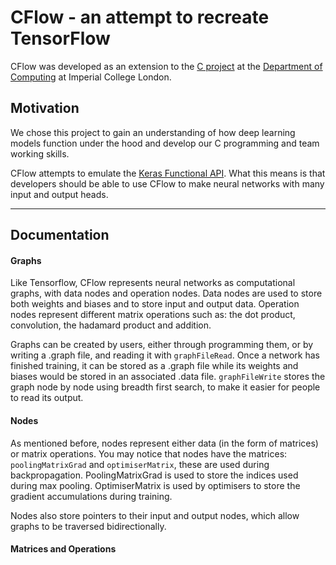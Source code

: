 # CFlow - an attempt to recreate TensorFlow

CFlow was developed as an extension to the [C project](https://www.imperial.ac.uk/computing/current-students/computing/computing-first-year/) at the [Department of Computing](https://www.imperial.ac.uk/computing/) at Imperial College London.

## Motivation
We chose this project to gain an understanding of how deep learning models function under the hood and develop our C programming and team working skills.

CFlow attempts to emulate the [Keras Functional API](https://keras.io/guides/functional_api/). What this means is that developers should be able to use CFlow to make neural networks with many input and output heads.

---
## Documentation

#### Graphs
Like Tensorflow, CFlow represents neural networks as computational graphs, with data nodes and operation nodes. Data nodes are used to store both weights and biases and to store input and output data. Operation nodes represent different matrix operations such as: the dot product, convolution, the hadamard product and addition.

Graphs can be created by users, either through programming them, or by writing a .graph file, and reading it with `graphFileRead`. Once a network has finished training, it can be stored as a .graph file while its weights and biases would be stored in an associated .data file. `graphFileWrite` stores the graph node by node using breadth first search, to make it easier for people to read its output.

#### Nodes
As mentioned before, nodes represent either data (in the form of matrices) or matrix operations. You may notice that nodes have the matrices: `poolingMatrixGrad` and `optimiserMatrix`, these are used during backpropagation. PoolingMatrixGrad is used to store the indices used during max pooling. OptimiserMatrix is used by optimisers to store the gradient accumulations during training.

Nodes also store pointers to their input and output nodes, which allow graphs to be traversed bidirectionally.

#### Matrices and Operations

